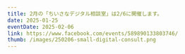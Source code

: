 ```yaml
---
title: 2月の「ちいさなデジタル相談室」は2/6に開催します。
date: 2025-01-25
eventDate: 2025-02-06
link: https://www.facebook.com/events/589890133803746/
thumb: /images/250206-small-digital-consult.png
---
```

